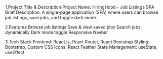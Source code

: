 1️.Project Title & Description
Project Name: HiringHood - Job Listings SPA
Brief Description: A single-page application (SPA) where users can browse job listings, save jobs, and toggle dark mode.

2.Features
Browse job listings
Save & view saved jobs
Search jobs dynamically
Dark mode toggle
Responsive Navbar

3.Tech Stack
Frontend: React.js, React Router, React Bootstrap
Styling: Bootstrap, Custom CSS
Icons: React Feather
State Management: useState, useEffect

